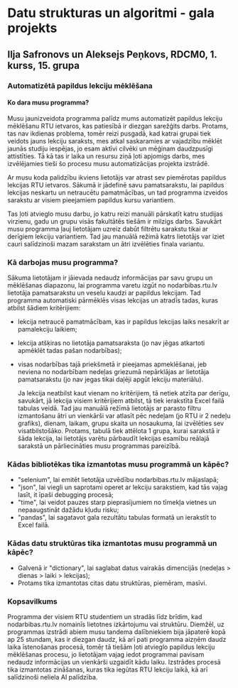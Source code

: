 # Datu strukturas un algoritmi - gala projekts
## Ilja Safronovs un Aleksejs Peņkovs, RDCM0, 1. kurss, 15. grupa
### Automatizētā papildus lekciju mēklēšana
#### Ko dara musu programma?
  Musu jaunizveidota programma palīdz mums automatizēt papildus lekciju mēklēšanu RTU ietvaros, kas patiesībā ir diezgan sarežģits darbs. Protams, tas nav ikdienas problema, tomēr reizi pusgadā, kad katrai grupai tiek veidots jauns lekciju saraksts, mes atkal saskaramies ar vajadzību mēklēt jaunās studiju iespējas, jo esam aktīvi cilvēki un mēģinam daudzpusīgi attistīties. Tā kā tas ir laika un resursu ziņā ļoti apjomigs darbs, mes izvēlējamies tieši šo procesu musu automatizācijas projekta izstrādē.

  Ar musu koda palidzību ikviens lietotājs var atrast sev piemērotas papildus lekcijas RTU ietvaros. Sākumā ir jādefinē savu pamatsarakstu, lai papildus lekcijas neskartu un netraucētu pamatmācības, un tad programma izveidos sarakstu ar visiem pieejamiem papildus kursu variantiem. 

  Tas ļoti atvieglo musu darbu, jo katru reizi manuāli pārskatīt katru studijas virzienu, gadu un grupu visās fakultātēs tiešām ir milzigs darbs. Savukārt musu programma ļauj lietotājam uzreiz dabūt filtrētu sarakstu tikai ar derīgiem lekciju variantiem. Tad jau manuālā režimā katrs lietotājs var iziet cauri salīdzinoši mazam sarakstam un ātri izvēlēties finala variantu.
### Kā darbojas musu programma?
  Sākuma lietotājam ir jāievada nedaudz informācijas par savu grupu un mēklēšanas diapazonu, lai programma varetu izgūt no nodarbibas.rtu.lv lietotāja pamatsarakstu un veselu kaudzi ar papildus lekcijam. Tad programma automatiski pārmēklēs visas lekcijas un atradīs tadas, kuras atbilst šādiem kritērijiem:
- lekcija netraucē pamatmācībam, kas ir papildus lekcijas laiks nesakrīt ar pamalekciju laikiem;
- lekcija atšķiras no lietotāja pamatsaraksta (jo nav jēgas atkartoti apmēklēt tadas pašan nodarbības);
- visas nodarbības tajā priekšmetā ir pieejamas apmeklēšanai, jeb neviena no nodarbībam nedeļas griezumā nepārklājas ar lietotāja pamatsarakstu (jo nav jegas tikai daļēji apgūt lekciju materiālu).

  Ja lekcija neatbilst kaut vienam no kritērijiem, tā netiek atzīta par derīgu, savukārt, jā lekcija visiem kritērijiem atbilst, tā tiek ierakstīta Excel failā tabulas veidā. Tad jau manuālā režīmā lietotājs ar parasto filtru izmantošanu ātri un vienkārši var atlasīt pēc nedeļam (jo RTU ir 2 nedeļu grafiks), dienam, laikam, grupu skaita un nosaukuma, lai izvēlēties sev visatbilstošāko. Protams, tabulā tiek attēlota 1 grupa, kurai sarakstā ir šāda lekcija, lai lietotājs varētu pārbaudīt lekcijas esamību reālajā sarakstā un pārliecināties musu programmas pareizībā.
### Kādas bibliotēkas tika izmantotas musu programmā un kāpēc?
- "selenium", lai emitēt lietotāja uzvēdību nodarbibas.rtu.lv mājaslapā;
- "json", lai viegli un saprotami operet ar lekciju sarakstiem, kad tās vajag lasīt, it īpaši debugging procesā;
- "time", lai veidot pauzes starp pieprasījumiem no tīmekļa vietnes un nepaaugstināt dažādu kļudu risku;
- "pandas", lai sagatavot gala rezultātu tabulas formatā un ierakstīt to Excel failā.
### Kādas datu struktūras tika izmantotas musu programmā un kāpēc?
- Galvenā ir "dictionary", lai saglabat datus vairakās dimencijās (nedeļas > dienas > laiki > lekcijas);
- Protams tika izmantotas citas datu struktūras, piemēram, masīvi.
### Kopsavilkums
  Programma der visiem RTU studentiem un stradās līdz brīdim, kad nodarbibas.rtu.lv nomainīs lietotnes izkārtojumu vai struktūru. Diemžēl, uz programmas izstrādi abiem musu tandema dalībniekiem bija jāpaterē kopā ap 25 stundam, kas ir diezgan daudz, kā arī pati programma aizņēm daudz laika īstenošanas procesā, tomēŗ tā tiešām ļoti atvieglo papildus lekciju mēklēšanas procesu, jo lietotājam vajag iedot programmai pavisam nedaudz informācijas un vienkārši uzgaidīt kādu laiku. Izstrādes procesā tika izmantotas zināšanas, kuras tika iegūtas RTU lekciju laikā, kā arī salīdzinoši neliela AI palīdzība.
